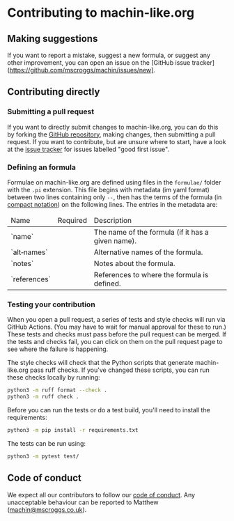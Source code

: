 # Contributing to machin-like.org

## Making suggestions

If you want to report a mistake, suggest a new formula, or suggest any other improvement,
you can open an issue on the [GitHub issue tracker](https://github.com/mscroggs/machin/issues/new].

## Contributing directly

### Submitting a pull request
If you want to directly submit changes to machin-like.org, you can do this by forking the
[GitHub repository](https://github.com/mscroggs/machin),
making changes, then submitting a pull request.
If you want to contribute, but are unsure where to start, have a look at the
[issue tracker](https://github.com/mscroggs/machin/labels/good%20first%20issue) for issues labelled "good first issue".

### Defining an formula
Formulae on machin-like.org are defined using files in the `formulae/` folder with the `.pi` extension.
This file begins with metadata (im yaml format) between two lines containing only `--`, then has the terms of
the formula (in [compact notation](machin-like.md#Compact-notation)) on the following lines.
The entries in the metadata are:

<table class='bordered align-left'>
<thead>
<tr><td>Name</td><td>Required</td><td>Description</td></tr>
</thead>
<tr><td>`name`</td><td></td><td>The name of the formula (if it has a given name).</td></tr>
<tr><td>`alt&#8209;names`</td><td></td><td>Alternative names of the formula.</td></tr>
<tr><td>`notes`</td><td></td><td>Notes about the formula.</td></tr>
<tr><td>`references`</td><td></td><td>References to where the formula is defined.</td></tr>
</table>

### Testing your contribution
When you open a pull request, a series of tests and style checks will run via GitHub Actions.
(You may have to wait for manual approval for these to run.)
These tests and checks must pass before the pull request can be merged.
If the tests and checks fail, you can click on them on the pull request page to see where the failure is happening.

The style checks will check that the Python scripts that generate machin-like.org pass ruff checks.
If you've changed these scripts, you can run these checks locally by running:

```bash
python3 -m ruff format --check .
python3 -m ruff check .
```

Before you can run the tests or do a test build, you'll need to install the requirements:

```bash
python3 -m pip install -r requirements.txt
```

The tests can be run using:

```bash
python3 -m pytest test/
```

## Code of conduct
We expect all our contributors to follow our [code of conduct](CODE_OF_CONDUCT.md). Any unacceptable
behaviour can be reported to Matthew (machin@mscroggs.co.uk).
